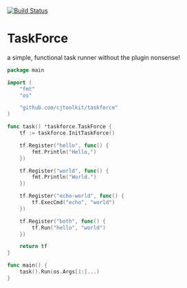 [![Build Status](https://travis-ci.org/cjtoolkit/taskforce.svg?branch=master)](https://travis-ci.org/cjtoolkit/taskforce)

# TaskForce

a simple, functional task runner without the plugin nonsense!

``` go
package main

import (
	"fmt"
	"os"

	"github.com/cjtoolkit/taskforce"
)

func task() *taskforce.TaskForce {
	tf := taskforce.InitTaskForce()

	tf.Register("hello", func() {
		fmt.Println("Hello,")
	})

	tf.Register("world", func() {
		fmt.Println("World.")
	})

	tf.Register("echo-world", func() {
		tf.ExecCmd("echo", "world")
	})

	tf.Register("both", func() {
		tf.Run("hello", "world")
	})

	return tf
}

func main() {
	task().Run(os.Args[1:]...)
}
```
